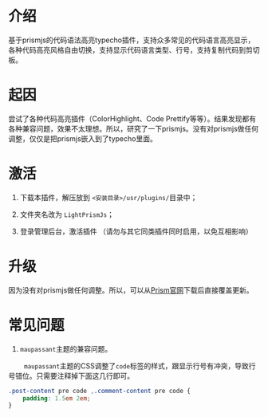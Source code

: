 # 介绍

基于prismjs的代码语法高亮typecho插件，支持众多常见的代码语言高亮显示，各种代码高亮风格自由切换，支持显示代码语言类型、行号，支持复制代码到剪切板。

# 起因

尝试了各种代码高亮插件（ColorHighlight、Code Prettify等等）。结果发现都有各种兼容问题，效果不太理想。所以，研究了一下prismjs。没有对prismjs做任何调整，仅仅是把prismjs嵌入到了typecho里面。

# 激活

1. 下载本插件，解压放到 `<安装目录>/usr/plugins/`目录中；

2. 文件夹名改为 `LightPrismJs`；

3. 登录管理后台，激活插件 （请勿与其它同类插件同时启用，以免互相影响）

# 升级

因为没有对prismjs做任何调整。所以，可以从[Prism官网](https://prismjs.com/download.html)下载后直接覆盖更新。



# 常见问题

1. `maupassant`主题的兼容问题。

        `maupassant`主题的CSS调整了`code`标签的样式，跟显示行号有冲突，导致行号错位。只需要注释掉下面这几行即可。

```css
.post-content pre code ,.comment-content pre code {
    padding: 1.5em 2em;
}

```


